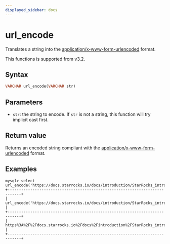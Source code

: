 ```yaml
---
displayed_sidebar: docs
---
```


# url_encode



Translates a string into the [application/x-www-form-urlencoded](https://www.w3.org/TR/html4/interact/forms.html#h-17.13.4.1) format.

This functions is supported from v3.2.

## Syntax

```haskell
VARCHAR url_encode(VARCHAR str)
```

## Parameters

- `str`: the string to encode. If `str` is not a string, this function will try implicit cast first.

## Return value

Returns an encoded string compliant with the [application/x-www-form-urlencoded](https://www.w3.org/TR/html4/interact/forms.html#h-17.13.4.1) format.

## Examples

```plaintext
mysql> select url_encode('https://docs.starrocks.io/docs/introduction/StarRocks_intro/');
+----------------------------------------------------------------------------+
| url_encode('https://docs.starrocks.io/docs/introduction/StarRocks_intro/') |
+----------------------------------------------------------------------------+
| https%3A%2F%2Fdocs.starrocks.io%2Fdocs%2Fintroduction%2FStarRocks_intro%2F |
+----------------------------------------------------------------------------+
```
